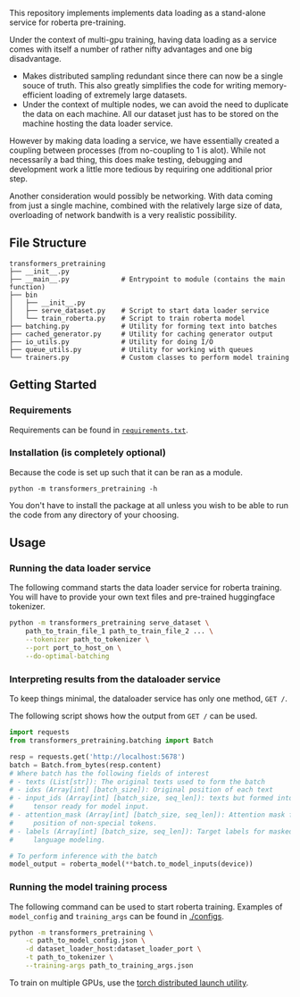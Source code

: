 
This repository implements implements data loading as a stand-alone service
for roberta pre-training.

Under the context of multi-gpu training, having data
loading as a service comes with itself a number of rather nifty advantages
and one big disadvantage.

- Makes distributed sampling redundant since there can now be a single souce
  of truth. This also greatly simplifies the code for writing
  memory-efficient loading of extremely large datasets.
- Under the context of multiple nodes, we can avoid the need to duplicate the
  data on each machine. All our dataset just has to be stored on the machine
  hosting the data loader service.

However by making data loading a service, we have essentially created a
coupling between processes (from no-coupling to 1 is alot).
While not necessarily a bad thing, this does make testing, debugging and
development work a little more tedious by requiring one additional prior step.

Another consideration would possibly be networking.
With data coming from just a single machine, combined with the relatively large
size of data, overloading of network bandwith is a very realistic possibility.

## File Structure

```
transformers_pretraining
├── __init__.py
├── __main__.py             # Entrypoint to module (contains the main function)
├── bin
│   ├── __init__.py
│   ├── serve_dataset.py    # Script to start data loader service
│   └── train_roberta.py    # Script to train roberta model
├── batching.py             # Utility for forming text into batches
├── cached_generator.py     # Utility for caching generator output
├── io_utils.py             # Utility for doing I/O
├── queue_utils.py          # Utility for working with queues
└── trainers.py             # Custom classes to perform model training
```

## Getting Started

### Requirements

Requirements can be found in [`requirements.txt`](./requirements.txt).

### Installation (is completely optional)

Because the code is set up such that it can be ran as a module.

```
python -m transformers_pretraining -h
```

You don't have to install the package at all unless you wish to be able to
run the code from any directory of your choosing.

## Usage

### Running the data loader service

The following command starts the data loader service for roberta training.
You will have to provide your own text files and pre-trained huggingface
tokenizer.

```sh
python -m transformers_pretraining serve_dataset \
    path_to_train_file_1 path_to_train_file_2 ... \
    --tokenizer path_to_tokenizer \
    --port port_to_host_on \
    --do-optimal-batching
```

### Interpreting results from the dataloader service

To keep things minimal, the dataloader service has only one method, `GET /`.

The following script shows how the output from `GET /` can be used.

```python
import requests
from transformers_pretraining.batching import Batch

resp = requests.get('http://localhost:5678')
batch = Batch.from_bytes(resp.content)
# Where batch has the following fields of interest
# - texts (List[str]): The original texts used to form the batch
# - idxs (Array[int] [batch_size]): Original position of each text
# - input_ids (Array[int] [batch_size, seq_len]): texts but formed into a 2d
#     tensor ready for model input.
# - attention_mask (Array[int] [batch_size, seq_len]): Attention mask for
#     position of non-special tokens.
# - labels (Array[int] [batch_size, seq_len]): Target labels for masked
#     language modeling.

# To perform inference with the batch
model_output = roberta_model(**batch.to_model_inputs(device))
```

### Running the model training process

The following command can be used to start roberta training.
Examples of `model_config` and `training_args` can be found in
[./configs](./configs).

```sh
python -m transformers_pretraining \
    -c path_to_model_config.json \
    -d dataset_loader_host:dataset_loader_port \
    -t path_to_tokenizer \
    --training-args path_to_training_args.json
```

To train on multiple GPUs, use the [torch distributed launch utility](https://pytorch.org/docs/stable/distributed.html#launch-utility).

